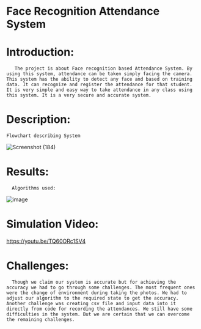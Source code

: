 # Face Recognition Attendance System

# Introduction: 
       The project is about Face recognition based Attendance System. By using this system, attendance can be taken simply facing the camera. This system has the ability to detect any face and based on training data. It can recognize and register the attendance for that student. It is very simple and easy way to take attendance in any class using this system. It is a very secure and accurate system.


# Description: 
    Flowchart describing System

![Screenshot (184)](https://user-images.githubusercontent.com/91143764/170944044-a69a2a7f-061e-49fc-ab8b-5f0097921097.png)


# Results: 
      Algorithms used:

![image](https://user-images.githubusercontent.com/91143764/170945571-24576ea4-6795-4fcf-a95c-977983432b69.png)

# Simulation Video: 
[ https://youtu.be/TQ60ORc1SV4 ]( https://youtu.be/TQ60ORc1SV4 )



# Challenges: 
      Though we claim our system is accurate but for achieving the accuracy we had to go through some challenges. The most frequent ones were the change of environment during taking the photos. We had to adjust our algorithm to the required state to get the accuracy. Another challenge was creating csv file and input data into it directly from code for recording the attendances. We still have some difficulties in the system. But we are certain that we can overcome the remaining challenges.
